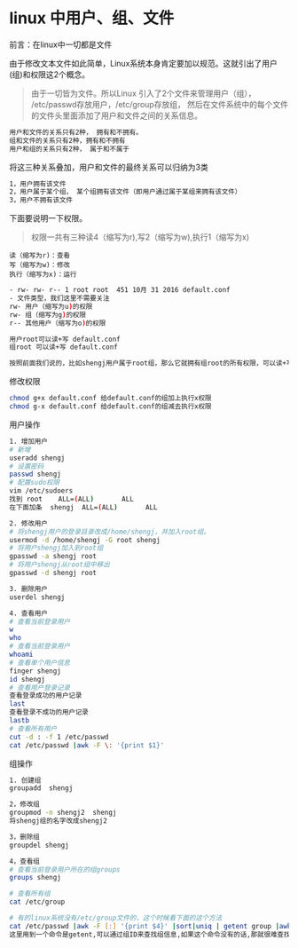 # linux 中用户、组、文件

前言：在linux中一切都是文件

由于修改文本文件如此简单，Linux系统本身肯定要加以规范。这就引出了用户(组)和权限这2个概念。

> 由于一切皆为文件。所以Linux 引入了2个文件来管理用户（组）， /etc/passwd存放用户，/etc/group存放组， 然后在文件系统中的每个文件的文件头里面添加了用户和文件之间的关系信息。

```sh
用户和文件的关系只有2种， 拥有和不拥有。
组和文件的关系只有2种，拥有和不拥有
用户和组的关系只有2种， 属于和不属于
```

将这三种关系叠加，用户和文件的最终关系可以归纳为3类

```sh
1，用户拥有该文件
2，用户属于某个组， 某个组拥有该文件（即用户通过属于某组来拥有该文件）
3，用户不拥有该文件
```

下面要说明一下权限。

> 权限一共有三种读4（缩写为r),写2（缩写为w),执行1（缩写为x)

    读（缩写为r)：查看
    写（缩写为w)：修改
    执行（缩写为x)：运行

```sh
- rw- rw- r-- 1 root root  451 10月 31 2016 default.conf
- 文件类型，我们这里不需要关注
rw- 用户（缩写为u)的权限
rw- 组（缩写为g)的权限
r-- 其他用户（缩写为o)的权限

用户root可以读+写 default.conf
组root 可以读+写 default.conf

按照前面我们说的，比如shengj用户属于root组，那么它就拥有组root的所有权限，可以读+写default.conf

```

修改权限

```sh
chmod g+x default.conf 给default.conf的组加上执行x权限
chmod g-x default.conf 给default.conf的组减去执行x权限

```

用户操作

```sh
1. 增加用户
# 新增
useradd shengj
# 设置密码
passwd shengj
# 配置sudo权限
vim /etc/sudoers
找到 root    ALL=(ALL)       ALL
在下面加条  shengj  ALL=(ALL)       ALL

2. 修改用户
# 将shengj用户的登录目录改成/home/shengj，并加入root组。
usermod -d /home/shengj -G root shengj
# 将用户shengj加入到root组
gpasswd -a shengj root
# 将用户shengj从root组中移出
gpasswd -d shengj root

3. 删除用户
userdel shengj

4. 查看用户
# 查看当前登录用户
w
who
# 查看当前登录用户
whoami
# 查看单个用户信息
finger shengj
id shengj
# 查看用户登录记录
查看登录成功的用户记录
last
查看登录不成功的用户记录
lastb
# 查看所有用户
cut -d : -f 1 /etc/passwd
cat /etc/passwd |awk -F \: '{print $1}'
```

组操作

```sh
1. 创建组
groupadd  shengj

2，修改组
groupmod -n shengj2  shengj
将shengj组的名字改成shengj2

3，删除组
groupdel shengj

4，查看组
# 查看当前登录用户所在的组groups
groups shengj

# 查看所有组 
cat /etc/group

# 有的linux系统没有/etc/group文件的，这个时候看下面的这个方法
cat /etc/passwd |awk -F [:] '{print $4}' |sort|uniq | getent group |awk -F [:] '{print $1}'
这里用到一个命令是getent,可以通过组ID来查找组信息,如果这个命令没有的话,那就很难查找,系统中所有的组了.
```

